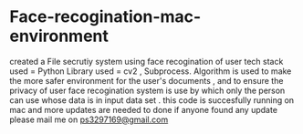 # Face-recogination-mac-environment

created a File secrutiy system using face recogination of user 
tech stack used = Python 
Library used = cv2 , Subprocess.
Algorithm is used to make the more safer environment for the user's documents , and to ensure the privacy of user face recogination system is use by which only the person can use whose data is in input data set . 
this code is succesfully running on mac and more updates are needed to done if anyone found any update please mail me on ps3297169@gmail.com

